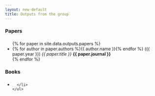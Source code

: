 ```yaml
---
layout: new-default
title: Outputs from the group
---
```


<div class=row>
  <div class="col-sm-2 col-md-3">
    <h3> Papers</h3>
  </div>

  <div class="col-sm-9 col-md-9">
    <h3> </h3>
    <ul class="list-group">
      {% for paper in site.data.outputs.papers %}
      <li class="list-group-item">
         {% for author in paper.authors %}{{ author.name }}{% endfor %}
         ({{ paper.year }}) <em>{{ paper.title }}</em> <strong>{{ paper.journal }}</strong>
      </li>
       {% endfor %}
    </ul>
  </div>
</div>

<div class=row>
  <div class="col-sm-2 col-md-3">
    <h3> Books</h3>
  </div>
  <div class="col-sm-9 col-md-9">
    <h3> </h3>
    <ul class="list-group">
      <li class="list-group-item">
	    
      </li>
    </ul>
  </div>
</div>
